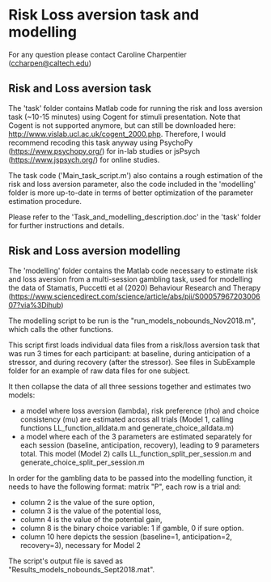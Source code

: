 # Risk Loss aversion task and modelling
For any question please contact Caroline Charpentier (ccharpen@caltech.edu)

## Risk and Loss aversion task
The 'task' folder contains Matlab code for running the risk and loss aversion task (~10-15 minutes) using Cogent for stimuli presentation. Note that Cogent is not supported anymore, but can still be downloaded here: http://www.vislab.ucl.ac.uk/cogent_2000.php.
Therefore, I would recommend recoding this task anyway using PsychoPy (https://www.psychopy.org/) for in-lab studies or jsPsych (https://www.jspsych.org/) for online studies.

The task code ('Main_task_script.m') also contains a rough estimation of the risk and loss aversion parameter, also the code included in the 'modelling' folder is more up-to-date in terms of better optimization of the parameter estimation procedure.

Please refer to the 'Task_and_modelling_description.doc' in the 'task' folder for further instructions and details.

## Risk and Loss aversion modelling
The 'modelling' folder contains the Matlab code necessary to estimate risk and loss aversion from a multi-session gambling task, used for modelling the data of Stamatis, Puccetti et al (2020) Behaviour Research and Therapy (https://www.sciencedirect.com/science/article/abs/pii/S0005796720300607?via%3Dihub)

The modelling script to be run is the "run_models_nobounds_Nov2018.m", which calls the other functions.

This script first loads individual data files from a risk/loss aversion task that was run 3 times for each participant: at baseline, during anticipation of a stressor, and during recovery (after the stressor). See files in SubExample folder for an example of raw data files for one subject.

It then collapse the data of all three sessions together and estimates two models:
- a model where loss aversion (lambda), risk preference (rho) and choice consistency (mu) are estimated across all trials (Model 1, calling functions LL_function_alldata.m and generate_choice_alldata.m)
- a model where each of the 3 parameters are estimated separately for each session (baseline, anticipation, recovery), leading to 9 parameters total. This model (Model 2) calls LL_function_split_per_session.m and generate_choice_split_per_session.m

In order for the gambling data to be passed into the modelling function, it needs to have the following format: matrix "P", each row is a trial and:
- column 2 is the value of the sure option,
- column 3 is the value of the potential loss,
- column 4 is the value of the potential gain,
- column 8 is the binary choice variable: 1 if gamble, 0 if sure option.
- column 10 here depicts the session (baseline=1, anticipation=2, recovery=3), necessary for Model 2

The script's output file is saved as "Results_models_nobounds_Sept2018.mat".
